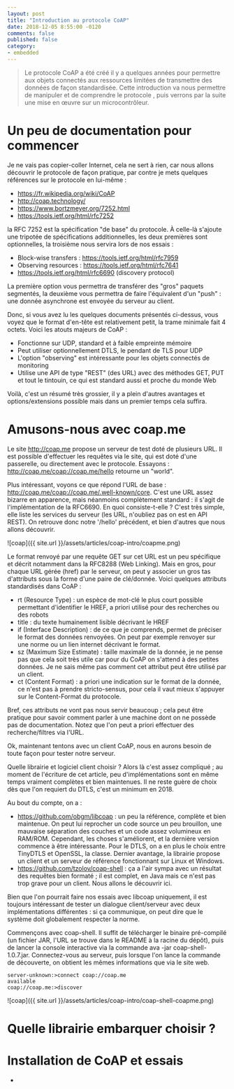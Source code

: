 ```yaml
---
layout: post
title: "Introduction au protocole CoAP"
date: 2018-12-05 8:55:00 -0120
comments: false
published: false
category:
- embedded
---
```


> Le protocole CoAP a été créé il y a quelques années pour permettre aux objets connectés aux ressources limitées de transmettre des données de façon standardisée. Cette introduction va nous permettre de manipuler et de comprendre le protocole , puis verrons par la suite une mise en œuvre sur un microcontrôleur.

# Un peu de documentation pour commencer

Je ne vais pas copier-coller Internet, cela ne sert à rien, car nous allons découvrir le protocole de façon pratique, par contre je mets quelques références sur le protocole en lui-même :

  * https://fr.wikipedia.org/wiki/CoAP
  * http://coap.technology/
  * https://www.bortzmeyer.org/7252.html
  * https://tools.ietf.org/html/rfc7252

la RFC 7252 est la spécification "de base" du protocole. À celle-là s'ajoute une tripotée de spécifications additionnelles, les deux premières sont optionnelles, la troisième nous servira lors de nos essais :

  * Block-wise transfers : https://tools.ietf.org/html/rfc7959
  * Observing resources : https://tools.ietf.org/html/rfc7641
  * https://tools.ietf.org/html/rfc6690 (discovery protocol)


La première option vous permettra de transférer des "gros" paquets segmentés, la deuxième vous permettra de faire l'équivalent d'un "push" : une donnée asynchrone est envoyée du serveur au client.

Donc, si vous avez lu les quelques documents présentés ci-dessus, vous voyez que le format d'en-tête est relativement petit, la trame minimale fait 4 octets. Voici les atouts majeurs de CoAP :

  * Fonctionne sur UDP, standard et à faible empreinte mémoire
  * Peut utiliser optionnellement DTLS, le pendant de TLS pour UDP
  * L'option "observing" est intéressante pour les objets connectés de monitoring
  * Utilise une API de type "REST" (des URL) avec des méthodes GET, PUT et tout le tintouin, ce qui est standard aussi et proche du monde Web

Voilà, c'est un résumé très grossier, il y a plein d'autres avantages et options/extensions possible mais dans un premier temps cela suffira.

# Amusons-nous avec coap.me

Le site http://coap.me propose un serveur de test doté de plusieurs URL. Il est possible d'effectuer les requêtes via le site, qui est doté d'une passerelle, ou directement avec le protocole. Essayons : http://coap.me/coap://coap.me/hello retourne un "world".

Plus intéressant, voyons ce que répond l'URL de base : http://coap.me/coap://coap.me/.well-known/core. C'est une URL assez bizarre en apparence, mais néanmoins complètement standard : il s'agit de l'implémentation de la RFC6690. En quoi consiste-t-elle ? C'est très simple, elle liste les services du serveur (les URL, n'oubliez pas on est en API REST). On retrouve donc notre '/hello' précédent, et bien d'autres que nous allons découvrir.


![coap]({{ site.url }}/assets/articles/coap-intro/coapme.png)

Le format renvoyé par une requête GET sur cet URL est un peu spécifique et décrit notamment dans la RFC8288 (Web Linking). Mais en gros, pour chaque URL gérée (href) par le serveur, on peut y associer un gros tas d'attributs sous la forme d'une paire de clé/donnée. Voici quelques attributs standardisés dans CoAP :

  * rt (Resource Type) : un espèce de mot-clé le plus court possible permettant d'identifier le HREF, a priori utilisé pour des recherches ou des robots
  * title : du texte humainement lisible décrivant le HREF
  * if (Interface Description) :  de ce que je comprends, permet de préciser le format des données renvoyées. On peut par exemple renvoyer sur une norme ou un lien internet décrivant le format.
  * sz (Maximum Size Estimate) : taille maximale de la donnée, je ne pense pas que cela soit très utile car pour du CoAP on s'attend à des petites données. Je ne sais même pas comment cet attribut peut être utilisé par un client.
  * ct (Content Format) : a priori une indication sur le format de la donnée, ce n'est pas à prendre stricto-sensus, pour cela il vaut mieux s'appuyer sur le Content-Format du protocole.

Bref, ces attributs ne vont pas nous servir beaucoup ; cela peut être pratique pour savoir comment parler à une machine dont on ne possède pas de documentation. Notez que l'on peut a priori effectuer des recherche/filtres via l'URL.

Ok, maintenant tentons avec un client CoAP, nous en aurons besoin de toute façon pour tester notre serveur.

Quelle librairie et logiciel client choisir ? Alors là c'est assez compliqué ; au moment de l'écriture de cet article, peu d'implémentations sont en même temps vraiment complètes et bien maintenues. Il ne reste guère de choix dès que l'on requiert du DTLS, c'est un minimum en 2018.

Au bout du compte, on a :
  * https://github.com/obgm/libcoap : un peu la référence, complète et bien maintenue. On peut lui reprocher un code source un peu brouillon, une mauvaise séparation des couches et un code assez volumineux en RAM/ROM. Cependant, les choses s'améliorent, et la dernière version commence à être intéressante. Pour le DTLS, on a en plus le choix entre TinyDTLS et OpenSSL, la classe. Dernier avantage, la librairie propose un client et un serveur de référence fonctionnant sur Linux et Windows.
  * https://github.com/tzolov/coap-shell : ça a l'air sympa avec un résultat des requêtes bien formaté ; il est complet, en Java mais ce n'est pas trop grave pour un client. Nous allons le découvrir ici.

Bien que l'on pourrait faire nos essais avec libcoap uniquement, il est toujours intéressant de tester un dialogue client/serveur avec deux implémentations différentes : si ça communique, on peut dire que le système doit globalement respecter la norme.

Commençons avec coap-shell. Il suffit de télécharger le binaire pré-compilé (un fichier JAR, l'URL se trouve dans le README à la racine du dépôt), puis de lancer la console interactive via la commande ava -jar coap-shell-1.0.7.jar. Connectez-vous au serveur, puis lorsque l'on lance la commande de découverte, on obtient les mêmes informations que via le site web.

```
server-unknown:>connect coap://coap.me
available
coap://coap.me:>discover
```
![coap]({{ site.url }}/assets/articles/coap-intro/coap-shell-coapme.png)


# Quelle librairie embarquer choisir ?





# Installation de CoAP et essais

+

